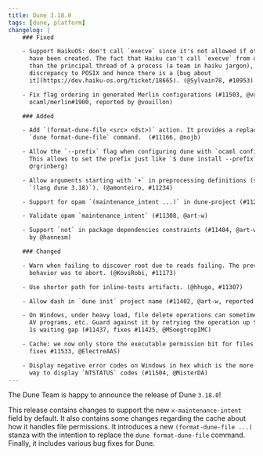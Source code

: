 ```yaml
---
title: Dune 3.18.0
tags: [dune, platform]
changelog: |
    ### Fixed

    - Support HaikuOS: don't call `execve` since it's not allowed if other pthreads
      have been created. The fact that Haiku can't call `execve` from other threads
      than the principal thread of a process (a team in haiku jargon), is a
      discrepancy to POSIX and hence there is a [bug about
      it](https://dev.haiku-os.org/ticket/18665). (@Sylvain78, #10953)

    - Fix flag ordering in generated Merlin configurations (#11503, @voodoos, fixes
      ocaml/merlin#1900, reported by @vouillon)

    ### Added

    - Add `(format-dune-file <src> <dst>)` action. It provides a replacement to
      `dune format-dune-file` command.  (#11166, @nojb)

    - Allow the `--prefix` flag when configuring dune with `ocaml configure.ml`.
      This allows to set the prefix just like `$ dune install --prefix`. (#11172,
      @rgrinberg)

    - Allow arguments starting with `+` in preprocessing definitions (starting with
      `(lang dune 3.18)`). (@amonteiro, #11234)

    - Support for opam `(maintenance_intent ...)` in dune-project (#11274, @art-w)

    - Validate opam `maintenance_intent` (#11308, @art-w)

    - Support `not` in package dependencies constraints (#11404, @art-w, reported
      by @hannesm)

    ### Changed

    - Warn when failing to discover root due to reads failing. The previous
      behavior was to abort. (@KoviRobi, #11173)

    - Use shorter path for inline-tests artifacts. (@hhugo, #11307)

    - Allow dash in `dune init` project name (#11402, @art-w, reported by @saroupille)

    - On Windows, under heavy load, file delete operations can sometimes fail due to
      AV programs, etc. Guard against it by retrying the operation up to 30x with a
      1s waiting gap (#11437, fixes #11425, @MSoegtropIMC)

    - Cache: we now only store the executable permission bit for files (#11541,
      fixes #11533, @ElectreAAS)

    - Display negative error codes on Windows in hex which is the more customary
      way to display `NTSTATUS` codes (#11504, @MisterDA)
---
```

The Dune Team is happy to announce the release of Dune `3.18.0`!

This release contains changes to support the new `x-maintenance-intent` field
by default. It also contains some changes regarding the cache about how it
handles file permissions. It introduces a new `(format-dune-file ...)` stanza
with the intention to replace the `dune format-dune-file` command. Finally,
it includes various bug fixes for Dune.
